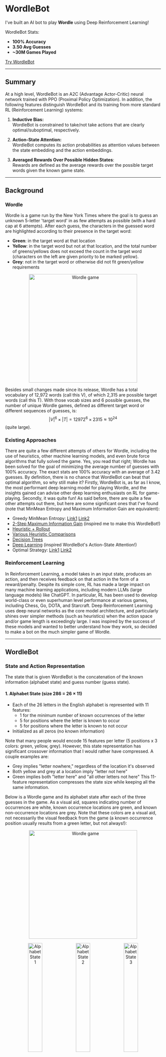 # WordleBot

I've built an AI bot to play **Wordle** using Deep Reinforcement Learning! 

WordleBot Stats:  
- **100% Accuracy**  
- **3.50 Avg Guesses**  
- **~30M Games Played**

[Try WordleBot](https://huggingface.co/spaces/RylieWeaver/WordleBot)  

---

## Summary

At a high level, WordleBot is an A2C (Advantage Actor-Critic) neural network trained with PPO (Proximal Policy Optimization). In addition, the following features distinguish WordleBot and its training from more standard RL (Reinforcement Learning) systems:

1. **Inductive Bias:**  
   WordleBot is constrained to take/not take actions that are clearly optimal/suboptimal, respectively.

2. **Action-State Attention:**  
   WordleBot computes its action probabilities as attention values between the state embedding and the action embeddings.  

3. **Averaged Rewards Over Possible Hidden States**:  
   Rewards are defined as the average rewards over the possible target words given the known game state.  

---

## Background

### Wordle

Wordle is a game run by the New York Times where the goal is to guess an unknown 5-letter 'target word' in as few attempts as possible (with a hard cap at 6 attempts). After each guess, the characters in the guessed word are highlighted according to their presence in the target word:
- **Green**: in the target word at that location
- **Yellow**: in the target word but not at that location, and the total number of greens/yellows does not exceed the count in the target word (characters on the left are given priority to be marked yellow).
- **Grey**: not in the target word or otherwise did not fit green/yellow requirements

<p align="center">
  <img src="images/game_peril.png" alt="Wordle game" width="350"/>
</p>

Besides small changes made since its release, Wordle has a total vocabulary of 12,972 words (call this V), of which 2,315 are possible target words (call this T). With those vocab sizes and 6 possible guesses, the number of unique Wordle games, defined as different target word or different sequences of guesses, is:
$$\lvert V \rvert^6 \times \lvert T \rvert = 12972^6 \times 2315 \approx 10^{24}$$
(quite large).  

### Existing Approaches

There are quite a few different attempts of others for Wordle, including the use of heuristics, other machine learning models, and even brute force algorithms that fully solved the game. Yes, you read that right; Wordle has been solved for the goal of minimizing the average number of guesses with 100% accuracy. The exact stats are 100% accuracy with an average of 3.42 guesses. By definition, there is no chance that WordleBot can beat that optimal algorithm, so why still make it? Firstly, WordleBot is, as far as I know, the most performant deep learning model for playing Wordle, and the insights gained can advise other deep learning enthusiasts on RL for game-playing. Secondly, it was quite fun! As said before, there are quite a few other attempts out there, but here are some significant ones that I've found (note that MinMean Entropy and Maximum Information Gain are equivalent): 
- Greedy MinMean Entropy: [Link1](https://jluebeck.github.io/posts/WordleSolver) [Link2](https://nhsjs.com/wp-content/uploads/2024/04/Using-Information-Theory-to-Play-Wordle-as-Optimally-as-Possible.pdf)  
- [2-Step Maximum Information Gain](https://www.youtube.com/watch?v=v68zYyaEmEA) (inspired me to make this WordleBot!)  
- [Heuristic + Rollout](https://arxiv.org/pdf/2211.10298)  
- [Various Heuristic Comparisons](https://arxiv.org/pdf/2408.11730)  
- [Decision Trees](https://jonathanolson.net/experiments/optimal-wordle-solutions)  
- [Deep Learning](https://andrewkho.github.io/wordle-solver/) (inspired WordleBot's Action-State Attention!)  
- Optimal Strategy: [Link1](https://auction-upload-files.s3.amazonaws.com/Wordle_Paper_Final.pdf) [Link2](https://sonorouschocolate.com/notes/index.php/)  

### Reinforcement Learning

In Reinforcement Learning, a model takes in an input state, produces an action, and then receives feedback on that action in the form of a reward/penalty. Despite its simple core, RL has made a large impact on many machine learning applications, including modern LLMs (large language models) like ChatGPT. In particular, RL has been used to develop world-class or even superhuman level performance at various games, including Chess, Go, DOTA, and Starcraft. Deep Reinforcement Learning uses deep neural networks as the core model architecture, and particularly shines over simpler methods (such as heuristics) when the action space and/or game length is exceedingly large. I was inspired by the success of these models and wanted to better understand how they work, so decided to make a bot on the much simpler game of Wordle.  

---

## WordleBot

### State and Action Representation

The state that is given WordleBot is the concatenation of the known information (alphabet state) and guess number (guess state). 
#### 1. Alphabet State (size 286 = 26 × 11)  
- Each of the 26 letters in the English alphabet is represented with 11 features:
  - 1 for the minimum number of known occurrences of the letter  
  - 5 for positions where the letter is known to occur  
  - 5 for positions where the letter is known to not occur  
- Initialized as all zeros (no known information)

Note that many people would encode 15 features per letter (5 positions x 3 colors: green, yellow, grey). However, this state representation has significant crossover information that I would rather have compressed. A couple examples are:  
- Grey implies "letter nowhere," regardless of the location it's observed  
- Both yellow and grey at a location imply "letter not here"  
- Green implies both "letter here" and "all other letters not here"
This 11-feature representation compresses the state size while keeping all the same information.  

Below is a Wordle game and its alphabet state after each of the three guesses in the game. As a visual aid, squares indicating number of occurrences are white, known occurrence locations are green, and known non-occurrence locations are grey. Note that these colors are a visual aid, not necessarily the visual feedback from the game (a known occurrence position usually results from a green letter, but not always!):

<p align="center">
  <img src="images/game_peril.png" alt="Wordle game" width="350"/>
</p>

<p align="center">
  <img src="images/peril_state1.png" alt="Alphabet State 1" width="30%"/>
  <img src="images/peril_state2.png" alt="Alphabet State 2" width="30%"/>
  <img src="images/peril_state3.png" alt="Alphabet State 3" width="30%"/>
</p>

#### 2. Guess State (size 6)  
- A one-hot vector representing the current guess number (1-6), which tells WordleBot how far along in the game it is.

#### 3. Action (size 130 = 26 × 5)  
- Each action corresponds to guessing a 5-letter word.  
- The concatenation of five one-hot vectors, one for each position (26 possible letters × 5 positions) represents the actions.

Below are the representations for the word TRACE, LIONS, and MILLY:

<p align="center">
  <img src="images/trace_action.png" alt="TRACE Representation" width="20%"/>
  &nbsp;&nbsp;&nbsp;&nbsp;&nbsp;&nbsp;&nbsp;&nbsp;&nbsp;&nbsp;&nbsp;&nbsp;&nbsp;&nbsp;
  <img src="images/lions_action.png" alt="LIONS Representation" width="20%"/>
  &nbsp;&nbsp;&nbsp;&nbsp;&nbsp;&nbsp;&nbsp;&nbsp;&nbsp;&nbsp;&nbsp;&nbsp;&nbsp;&nbsp;
  <img src="images/milly_action.png" alt="MILLY Representation" width="20%"/>
</p>


### Inductive Bias  

Some actions in Wordle are clearly optimal or suboptimal given the current state, which can be succinctly stated as rules on the action space (a.k.a. inductive biases). WordleBot is constrained in its training and evaluation to follow three inductive biases in its training and evaluation:  
- **No repeats:** Never guess the same word twice.  
- **2 or fewer target words:** If there are only two of fewer possible target words, guess one of them.  
- **Final guess:** If on the last guess, choose from the remaining possible target words.

The action space is constrained by setting all disallowed action probabilities to 0 and then renormalizing. Specifically, before each action selection step, we first multiply the raw policy distribution \(\pi_\theta\) by a binary mask, where 1 indicates an allowed action and 0 indicates a disallowed action. The constrained policy is then defined as  

$$
\pi_{\theta, constraints} \quad = \quad \frac{\pi_{\theta} \cdot mask} {\sum_{A} \pi_{\theta} \cdot mask}
$$

Where A is the action space.  

Below we show an example game and the corresponding masks for each of its three guesses. For the first guess, no constraints are applied, so the mask is all ones. For the second guess, the **no repeats** constraint is applied, so the probability of guessing "TRACE" is set to zero. For the third guess, only one target word (QUITE) is consistent with the state, so the **2 or fewer target words** constraint applies and all other actions are masked out, leaving only "QUITE" with nonzero probability.

<p align="center">
  <img src="images/game_quite.png" alt="Wordle game" width="350"/>
</p>

<p align="center">
  <img src="images/quite_action_mask_1.png" alt="QUITE mask1" width="20%"/>
  &nbsp;&nbsp;&nbsp;&nbsp;&nbsp;&nbsp;&nbsp;&nbsp;&nbsp;&nbsp;&nbsp;&nbsp;&nbsp;&nbsp;
  <img src="images/quite_action_mask_2.png" alt="QUITE mask2" width="20%"/>
  &nbsp;&nbsp;&nbsp;&nbsp;&nbsp;&nbsp;&nbsp;&nbsp;&nbsp;&nbsp;&nbsp;&nbsp;&nbsp;&nbsp;
  <img src="images/quite_action_mask_3.png" alt="QUITE mask3" width="20%"/>
</p>

However, when we constrain the action space, the model doesn't directly learn through experience to align with the inductive biases, which may deprive the model of valuable gradient signals that are useful for other parts of the game. For example, taking the game above as an example, the never directly learns that "QUITE" is the superior third guess because it is never allowed to choose another guess to compare with. To address this, we add a KL-divergence loss term (called KL-Guide loss) between the model's raw policy $$\pi_{\theta}$$ and the constrained policy $$\pi_{\theta, constraints}$$. The KL-Guide loss term discourages actions that are masked out without needing to experience them. In fact, the KL-Guide loss provides a much richer learning signal than learning from experience because it can give feedback on many output probabilities at once. For example, in there is only one possible target word, the KL-Guide loss gives a gradient signal to ALL 12,972 probabilities (namely increase 1 probability and decrease the 12,971 others). On the other hand, experiential learning only gives a gradient signal to the single probability whose corresponding action was chosen. Overall, the KL-Guide Loss provides an extremely rich gradient signal to align WordleBot's action probabilities with the inductive biases without needing to experience the masked out actions.  

<div style="font-size:150%">
$$
\mathcal{L}_{\text{KL-Guide}}
= D_{\text{KL}}\!\left(\pi_{\theta} \;\|\; \pi_{\theta,\text{constraints}}\right)
$$
</div>

Note that to avoid explosions, we add a small \( \epsilon \) value and renormalize the probabilities fed into the KL-Guide loss. This is especially important for the constrained probabilities, which contain zero values.  

The KL-Guide loss is distinct from trust region policy optimization (TRPO). TRPO is a standard RL training procedure that includes a regularizing KL term (denoted KL-Reg) between the current policy and a reference policy from a previous checkpoint:  

$$
\mathcal{L}_{\text{KL-Reg}} 
= D_{\text{KL}}\!\left(\pi \;\|\; \pi_{\text{ref}}\right).
$$  

Rather than comparing the current policy with a previous checkpoint, the KL-Guide loss compares the current policy with its own constrained version (masked vs. unmasked). Including the KL-Guide loss and KL-Reg loss terms is independent: one, both, or neither can be used. For WordleBot, we apply both.  


### Action-State Attention

WordleBot computes the action probabilities as:  

<div style="font-size:150%">
$$
P = \text{softmax}_T \!\left( \frac{\phi_1(S) \, \phi_2(A)^T}{\sqrt{d}} \right)
$$
</div>

Where:
- $d$ is the embedding dimension and set as a hyperparameter
- $S$ is the state representation: shape $$[292]$$
- $A$ are the action representations: shape $$[\lvert V \rvert, 130]$$  
- $\phi_1$ is a learned function: $$\mathbb{R}^{292} \rightarrow \mathbb{R}^{d}$$
- $\phi_2$ is a learned function: $$\mathbb{R}^{130} \rightarrow \mathbb{R}^{d}$$
- $\phi_1(S)$ is the state embedding: shape $$[d]$$
- $\phi_2(A)$ are the action embeddings: $$[\lvert V \rvert, d]$$ 
- $T$ is the temperature parameter
- $P$ is the action probabilities: shape $$[\lvert V \rvert]$$

Note that when $T = 1$, this is exactly the standard formula for attention weights in Transformers. In this analogy, the state embedding acts as a query asking "What action is good given state $S$" and the actions act as different keys, with the resulting attention weights indicating how good an action is for a particular state.

By utilizing embeddings of the state AND actions, rather than just the state, WordleBot is able to transfer information between different actions. For example, if 'FIGHT' is a good guess, then 'MIGHT' probably is too. Most RL systems do not do this, instead embedding the state and projecting to an output dimension the size of the action space. As mentioned in the related existing approaches, [Andrew Ho](https://andrewkho.github.io/wordle-solver/) used a similar mechanism for his deep learning Wordle agent, however that model used a direct dot product without dividing by the square root of the dimensionality.  


### Reward Function

For any given state, there is a set M ⊆ V of possible target words, where V is the whole target vocabulary. WordleBot is given the average reward over **m** possible target words sampled from M, where **m** is a hyperparameter:

<div style="font-size:150%">
$$
R = \frac{1}{m} \sum_{i=1}^{m} R_{i}
$$
</div>

This reduces reward variance, increasing the reward for good guesses (even if not well-fit to the actual target word) and decreasing the reward for lucky guesses.  

The reward for each individual target word is defined as the sum of two components:
- **Information gain** via reduction of the possible target words, scaled to [0, 1]   
- **Correct word bonus** of 0.1 if the target word is guessed


### Other Notes
- Normalizing advantages per group helped a lot to improve on harder words.
- Using a replay loader is an option in WordleBot's training. However the latest iteration of WordleBot does not use it because (1) I didn't see a big difference in performance and (2) guessing words sooner helps my avg number of guesses, whether or not it was a hard word, but a replay loader biases the model to care specifically about the hard words.
- A KL-Best loss was included in training as well, which penalized the model for diverging from the best model observed so far.


### Thanks
- Zach Fox, for ideas related to WordleBot's architecture/training and the revision of this page.  
- My girlfriend, who is my daily Wordle buddy :)  



[LinkedIn](https://www.linkedin.com/in/rylie-weaver/) | [Email](mailto:rylieweaver9@gmail.com) | [GitHub](https://github.com/RylieWeaver)  |  [Try WordleBot](https://huggingface.co/spaces/RylieWeaver/WordleBot)  |  [WordleBot Source Code](https://github.com/RylieWeaver/WordleBot)  











